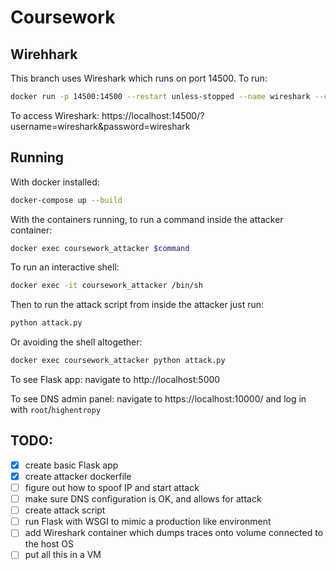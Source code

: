 # Coursework

## Wirehhark
This branch uses Wireshark which runs on port 14500. To run:
```bash
docker run -p 14500:14500 --restart unless-stopped --name wireshark --cap-add NET_ADMIN ffeldhaus/wireshark
```
To access Wireshark:
https://localhost:14500/?username=wireshark&password=wireshark

## Running
With docker installed:
```bash
docker-compose up --build
```

With the containers running, to run a command inside the attacker container:
```bash
docker exec coursework_attacker $command
```

To run an interactive shell:
```bash 
docker exec -it coursework_attacker /bin/sh
```

Then to run the attack script from inside the attacker just run:
```bash
python attack.py
```

Or avoiding the shell altogether:
```bash 
docker exec coursework_attacker python attack.py
```

To see Flask app: navigate to http://localhost:5000

To see DNS admin panel: navigate to https://localhost:10000/ and log in with `root`/`highentropy`

## TODO:
- [x] create basic Flask app
- [x] create attacker dockerfile
- [ ] figure out how to spoof IP and start attack
- [ ] make sure DNS configuration is OK, and allows for attack
- [ ] create attack script
- [ ] run Flask with WSGI to mimic a production like environment
- [ ] add Wireshark container which dumps traces onto volume connected to the host OS
- [ ] put all this in a VM

